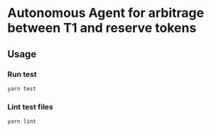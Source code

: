 # Autonomous Agent for arbitrage between T1 and reserve tokens


## Usage

### Run test

```bash
yarn test
```

### Lint test files

```bash
yarn lint
```
